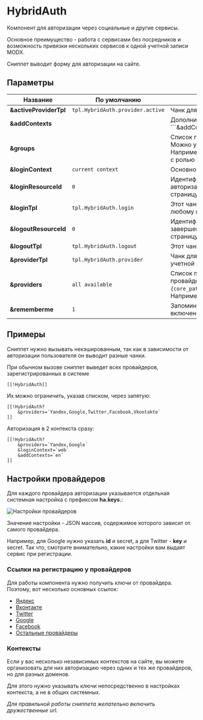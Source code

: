 # HybridAuth

Компонент для авторизации через социальные и другие сервисы.

Основное преимущество - работа с сервисами без посредников и возможность привязки нескольких сервисов к одной учетной записи MODX.

Сниппет выводит форму для авторизации на сайте.

## Параметры

| Название               | По умолчанию                   | Описание                                                                                                                                                                                                          |
| ---------------------- | ------------------------------ | ----------------------------------------------------------------------------------------------------------------------------------------------------------------------------------------------------------------- |
| **&activeProviderTpl** | `tpl.HybridAuth.provider.active` | Чанк для вывода иконки привязанного сервиса.                                                                                                                                                                      |
| **&addContexts**       |                                | Дополнительные контексты, через запятую. Например, ```&addContexts=`web,ru,en````                                                                                                                                 |
| **&groups**            |                                | Список групп для регистрации пользователя, через запятую. Можно указывать роль юзера в группе через двоеточие. Например, ```&groups=`Users:1```` добавит юзера в группу "Users" с ролью "member".                 |
| **&loginContext**      | `current context`                | Основной контекст для авторизации. По умолчанию - текущий.                                                                                                                                                        |
| **&loginResourceId**   | `0`                              | Идентификатор ресурса, на который отправлять юзера после авторизации. По умолчанию, это 0 - обновляет текущую страницу.                                                                                           |
| **&loginTpl**          | `tpl.HybridAuth.login`           | Этот чанк будет показан анонимному пользователю, то есть любому гостю.                                                                                                                                            |
| **&logoutResourceId**  | `0`                              | Идентификатор ресурса, на который отправлять юзера после завершения сессии. По умолчанию, это 0 - обновляет текущую страницу.                                                                                     |
| **&logoutTpl**         | `tpl.HybridAuth.logout`          | Этот чанк будет показан авторизованному пользователю.                                                                                                                                                             |
| **&providerTpl**       | `tpl.HybridAuth.provider`        | Чанк для вывода ссылки на авторизацию или привязку сервиса к учетной записи.                                                                                                                                      |
| **&providers**         | `all available`                  | Список провайдеров авторизации, через запятую. Все доступные провайдеры находятся тут `{core_path}components/hybridauth/model/hybridauth/lib/Providers/`. Например, ```&providers=`Google,Twitter,Facebook````. |
| **&rememberme**        | `1`                              | Запоминает пользователя на долгое время. По умолчанию - включено.                                                                                                                                                 |

## Примеры

Сниппет нужно вызывать некэшированным, так как в зависимости от авторизации пользователя он выводит разные чанки.

При обычном вызове сниппет выведет всех провайдеров, зарегистрированных в системе

```modx
[[!HybridAuth]]
```

Их можно ограничить, указав списком, через запятую:

```modx
[[!HybridAuth?
    &providers=`Yandex,Google,Twitter,Facebook,Vkontakte`
]]
```

Авторизация в 2 контекста сразу:

```modx
[[!HybridAuth?
    &providers=`Yandex,Google`
    &loginContext=`web`
    &addContexts=`en`
]]
```

## Настройки провайдеров

Для каждого провайдера авторизации указывается отдельная системная настройка с префиксом **ha.keys.**:

![Настройки провайдеров](https://file.modx.pro/files/0/6/3/063adfe9b80ed7c6053b97e3818e0e0b.png)

Значение настройки - JSON массив, содержимое которого зависит от самого провайдера.

Например, для Google нужно указать **id** и secret, а для Twitter - **key** и secret. Так что, смотрите внимательно, какие настройки вам выдаят сервис при регистрации.

### Ссылки на регистрацию у провайдеров

Для работы компонента нужно получить ключи от провайдера. Поэтому, вот несколько основных ссылок:

* [Яндекс][1]
* [Вконтакте][2]
* [Twitter][3]
* [Google][4]
* [Facebook][5]
* [Остальные провайдеры][6]

### Контексты

Если у вас несколько независимых контекстов на сайте, вы можете организовать для них авторизацию через одних и тех же провайдеров, но для разных доменов.

Для этого нужно указывать ключи непосредственно в настройках контекста, а не в общих системных.

*Для правильной работы сниппета желательно включить дружественные url.*

[1]: /components/hybridauth/providers/yandex
[2]: /components/hybridauth/providers/vkontakte
[3]: /components/hybridauth/providers/twitter
[4]: /components/hybridauth/providers/google
[5]: /components/hybridauth/providers/facebook
[6]: /components/hybridauth/providers/
